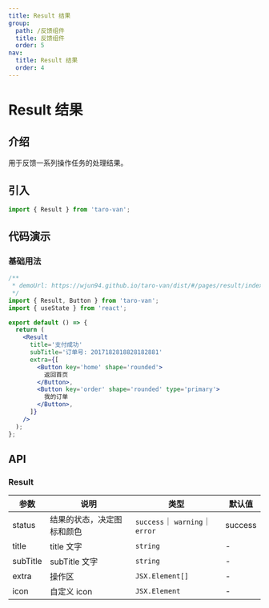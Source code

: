 ```yaml
---
title: Result 结果
group:
  path: /反馈组件
  title: 反馈组件
  order: 5
nav:
  title: Result 结果
  order: 4
---
```


# Result 结果

## 介绍

用于反馈一系列操作任务的处理结果。

## 引入

```jsx | pure
import { Result } from 'taro-van';
```

## 代码演示

### 基础用法

```jsx | iframe
/**
 * demoUrl: https://wjun94.github.io/taro-van/dist/#/pages/result/index
 */
import { Result, Button } from 'taro-van';
import { useState } from 'react';

export default () => {
  return (
    <Result
      title='支付成功'
      subTitle='订单号: 2017182818828182881'
      extra={[
        <Button key='home' shape='rounded'>
          返回首页
        </Button>,
        <Button key='order' shape='rounded' type='primary'>
          我的订单
        </Button>,
      ]}
    />
  );
};
```

## API

### Result

| 参数     | 说明                       | 类型                            | 默认值  |
| -------- | -------------------------- | ------------------------------- | ------- |
| status   | 结果的状态，决定图标和颜色 | `success`｜ `warning`｜ `error` | success |
| title    | title 文字                 | `string`                        | -       |
| subTitle | subTitle 文字              | `string`                        | -       |
| extra    | 操作区                     | `JSX.Element[]`                 | -       |
| icon     | 自定义 icon                | `JSX.Element`                   | -       |
